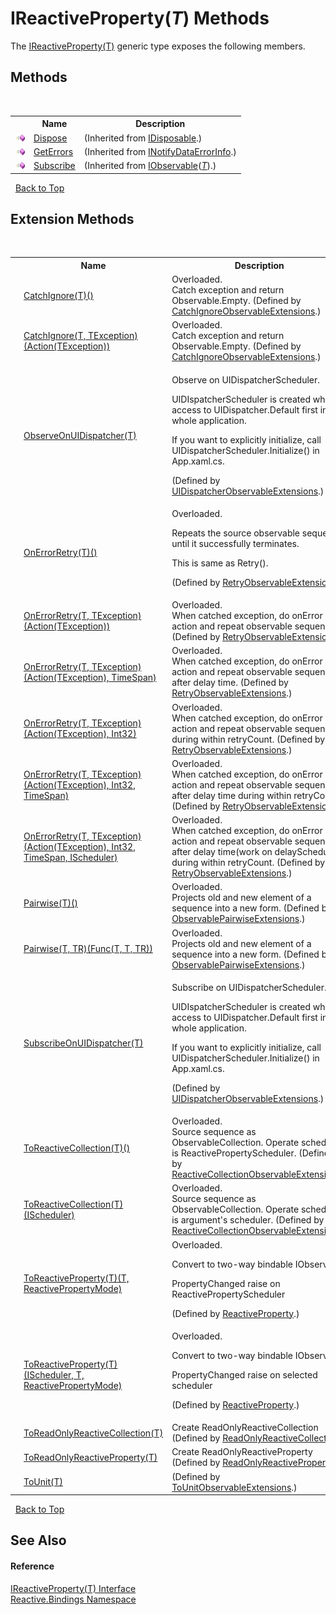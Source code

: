 # IReactiveProperty(*T*) Methods
 

The <a href="a82e5c15-094b-879a-d128-acd79a173d2f">IReactiveProperty(T)</a> generic type exposes the following members.


## Methods
&nbsp;<table><tr><th></th><th>Name</th><th>Description</th></tr><tr><td>![Public method](media/pubmethod.gif "Public method")</td><td><a href="http://msdn2.microsoft.com/en-us/library/es4s3w1d" target="_blank">Dispose</a></td><td> (Inherited from <a href="http://msdn2.microsoft.com/en-us/library/aax125c9" target="_blank">IDisposable</a>.)</td></tr><tr><td>![Public method](media/pubmethod.gif "Public method")</td><td><a href="http://msdn2.microsoft.com/en-us/library/ee652584" target="_blank">GetErrors</a></td><td> (Inherited from <a href="http://msdn2.microsoft.com/en-us/library/ee652637" target="_blank">INotifyDataErrorInfo</a>.)</td></tr><tr><td>![Public method](media/pubmethod.gif "Public method")</td><td><a href="http://msdn2.microsoft.com/en-us/library/dd782981" target="_blank">Subscribe</a></td><td> (Inherited from <a href="http://msdn2.microsoft.com/en-us/library/dd990377" target="_blank">IObservable</a>(<a href="a82e5c15-094b-879a-d128-acd79a173d2f">*T*</a>).)</td></tr></table>&nbsp;
<a href="#ireactiveproperty(*t*)-methods">Back to Top</a>

## Extension Methods
&nbsp;<table><tr><th></th><th>Name</th><th>Description</th></tr><tr><td>![Public Extension Method](media/pubextension.gif "Public Extension Method")</td><td><a href="4a104901-01c7-204d-9eb7-0d52280dccaf">CatchIgnore(T)()</a></td><td>Overloaded.  
Catch exception and return Observable.Empty.
 (Defined by <a href="528e919e-b8ce-cc50-ff36-e588798bf505">CatchIgnoreObservableExtensions</a>.)</td></tr><tr><td>![Public Extension Method](media/pubextension.gif "Public Extension Method")</td><td><a href="f28bdf97-dfe9-35f1-bf52-6f5ca1a12485">CatchIgnore(T, TException)(Action(TException))</a></td><td>Overloaded.  
Catch exception and return Observable.Empty.
 (Defined by <a href="528e919e-b8ce-cc50-ff36-e588798bf505">CatchIgnoreObservableExtensions</a>.)</td></tr><tr><td>![Public Extension Method](media/pubextension.gif "Public Extension Method")</td><td><a href="8ce6f54d-2ec6-0534-ff8b-eb85ba8d0681">ObserveOnUIDispatcher(T)</a></td><td>

Observe on UIDispatcherScheduler.

UIDIspatcherScheduler is created when access to UIDispatcher.Default first in the whole application.

If you want to explicitly initialize, call UIDispatcherScheduler.Initialize() in App.xaml.cs.

 (Defined by <a href="26458701-17fe-9e62-7a0e-ad350051a45c">UIDispatcherObservableExtensions</a>.)</td></tr><tr><td>![Public Extension Method](media/pubextension.gif "Public Extension Method")</td><td><a href="74808983-99ef-1f46-6533-17a947f205d2">OnErrorRetry(T)()</a></td><td>Overloaded.  

Repeats the source observable sequence until it successfully terminates.

This is same as Retry().

 (Defined by <a href="086e0292-f46d-b705-c375-720700dc1231">RetryObservableExtensions</a>.)</td></tr><tr><td>![Public Extension Method](media/pubextension.gif "Public Extension Method")</td><td><a href="6dacbf69-6b10-5e14-98b8-33c112e1783d">OnErrorRetry(T, TException)(Action(TException))</a></td><td>Overloaded.  
When catched exception, do onError action and repeat observable sequence.
 (Defined by <a href="086e0292-f46d-b705-c375-720700dc1231">RetryObservableExtensions</a>.)</td></tr><tr><td>![Public Extension Method](media/pubextension.gif "Public Extension Method")</td><td><a href="293ad9ea-42bb-d9bb-9208-a5fc75857bec">OnErrorRetry(T, TException)(Action(TException), TimeSpan)</a></td><td>Overloaded.  
When catched exception, do onError action and repeat observable sequence after delay time.
 (Defined by <a href="086e0292-f46d-b705-c375-720700dc1231">RetryObservableExtensions</a>.)</td></tr><tr><td>![Public Extension Method](media/pubextension.gif "Public Extension Method")</td><td><a href="826de6f7-525a-4d8e-5fc3-9fb091096445">OnErrorRetry(T, TException)(Action(TException), Int32)</a></td><td>Overloaded.  
When catched exception, do onError action and repeat observable sequence during within retryCount.
 (Defined by <a href="086e0292-f46d-b705-c375-720700dc1231">RetryObservableExtensions</a>.)</td></tr><tr><td>![Public Extension Method](media/pubextension.gif "Public Extension Method")</td><td><a href="5e02e310-e77f-57b7-c8e7-db0ed2424988">OnErrorRetry(T, TException)(Action(TException), Int32, TimeSpan)</a></td><td>Overloaded.  
When catched exception, do onError action and repeat observable sequence after delay time during within retryCount.
 (Defined by <a href="086e0292-f46d-b705-c375-720700dc1231">RetryObservableExtensions</a>.)</td></tr><tr><td>![Public Extension Method](media/pubextension.gif "Public Extension Method")</td><td><a href="e1917b9c-9dc7-81e4-3c38-3f55ad7ce7e2">OnErrorRetry(T, TException)(Action(TException), Int32, TimeSpan, IScheduler)</a></td><td>Overloaded.  
When catched exception, do onError action and repeat observable sequence after delay time(work on delayScheduler) during within retryCount.
 (Defined by <a href="086e0292-f46d-b705-c375-720700dc1231">RetryObservableExtensions</a>.)</td></tr><tr><td>![Public Extension Method](media/pubextension.gif "Public Extension Method")</td><td><a href="ae3f3528-5d82-dc55-c9bd-243c3b8d6bab">Pairwise(T)()</a></td><td>Overloaded.  
Projects old and new element of a sequence into a new form.
 (Defined by <a href="7f783d94-ab03-5649-423e-c1f3d54818fe">ObservablePairwiseExtensions</a>.)</td></tr><tr><td>![Public Extension Method](media/pubextension.gif "Public Extension Method")</td><td><a href="cb4d7a47-6691-a49a-a65a-1eb0abab38d5">Pairwise(T, TR)(Func(T, T, TR))</a></td><td>Overloaded.  
Projects old and new element of a sequence into a new form.
 (Defined by <a href="7f783d94-ab03-5649-423e-c1f3d54818fe">ObservablePairwiseExtensions</a>.)</td></tr><tr><td>![Public Extension Method](media/pubextension.gif "Public Extension Method")</td><td><a href="a3de322c-aa71-8181-d044-a7c0f1aa3dbd">SubscribeOnUIDispatcher(T)</a></td><td>

Subscribe on UIDispatcherScheduler.

UIDIspatcherScheduler is created when access to UIDispatcher.Default first in the whole application.

If you want to explicitly initialize, call UIDispatcherScheduler.Initialize() in App.xaml.cs.

 (Defined by <a href="26458701-17fe-9e62-7a0e-ad350051a45c">UIDispatcherObservableExtensions</a>.)</td></tr><tr><td>![Public Extension Method](media/pubextension.gif "Public Extension Method")</td><td><a href="e0381aa2-a8fc-6f6a-58b9-d375e7e8b809">ToReactiveCollection(T)()</a></td><td>Overloaded.  
Source sequence as ObservableCollection. Operate scheduler is ReactivePropertyScheduler.
 (Defined by <a href="0555b9cb-3008-584c-5b2f-7f665cfebecd">ReactiveCollectionObservableExtensions</a>.)</td></tr><tr><td>![Public Extension Method](media/pubextension.gif "Public Extension Method")</td><td><a href="4030ac73-e5a2-76f8-89d5-ddbeebf520d2">ToReactiveCollection(T)(IScheduler)</a></td><td>Overloaded.  
Source sequence as ObservableCollection. Operate scheduler is argument's scheduler.
 (Defined by <a href="0555b9cb-3008-584c-5b2f-7f665cfebecd">ReactiveCollectionObservableExtensions</a>.)</td></tr><tr><td>![Public Extension Method](media/pubextension.gif "Public Extension Method")</td><td><a href="47c019c4-7e85-9d21-f3d2-b30c53f665e9">ToReactiveProperty(T)(T, ReactivePropertyMode)</a></td><td>Overloaded.  

Convert to two-way bindable IObservable<T>

PropertyChanged raise on ReactivePropertyScheduler

 (Defined by <a href="ace2c938-d77c-5f37-c681-347205251571">ReactiveProperty</a>.)</td></tr><tr><td>![Public Extension Method](media/pubextension.gif "Public Extension Method")</td><td><a href="6c385f23-f6a6-97a9-ff71-ec3ae911635e">ToReactiveProperty(T)(IScheduler, T, ReactivePropertyMode)</a></td><td>Overloaded.  

Convert to two-way bindable IObservable<T>

PropertyChanged raise on selected scheduler

 (Defined by <a href="ace2c938-d77c-5f37-c681-347205251571">ReactiveProperty</a>.)</td></tr><tr><td>![Public Extension Method](media/pubextension.gif "Public Extension Method")</td><td><a href="0b36e855-6d36-29de-bdf5-7bf44b08c261">ToReadOnlyReactiveCollection(T)</a></td><td>
Create ReadOnlyReactiveCollection
 (Defined by <a href="20665008-c291-afc1-b027-ec7b0cf8b44d">ReadOnlyReactiveCollection</a>.)</td></tr><tr><td>![Public Extension Method](media/pubextension.gif "Public Extension Method")</td><td><a href="03758f5d-8cbe-65e5-c465-089864ad11ad">ToReadOnlyReactiveProperty(T)</a></td><td>
Create ReadOnlyReactiveProperty
 (Defined by <a href="7ed80988-9938-f660-1b32-16f3f56de04f">ReadOnlyReactiveProperty</a>.)</td></tr><tr><td>![Public Extension Method](media/pubextension.gif "Public Extension Method")</td><td><a href="d28ecf24-e041-0ece-757a-9349fce66ce6">ToUnit(T)</a></td><td> (Defined by <a href="d0674aaf-987e-d41a-a94f-e37e4302042f">ToUnitObservableExtensions</a>.)</td></tr></table>&nbsp;
<a href="#ireactiveproperty(*t*)-methods">Back to Top</a>

## See Also


#### Reference
<a href="a82e5c15-094b-879a-d128-acd79a173d2f">IReactiveProperty(T) Interface</a><br /><a href="c3971206-685a-088e-bb60-d89f59135b99">Reactive.Bindings Namespace</a><br />